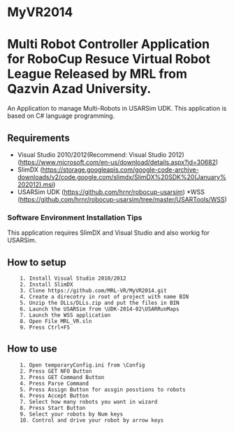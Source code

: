# MyVR2014

# Multi Robot Controller Application for RoboCup Resuce Virtual Robot League Released by MRL from Qazvin Azad University.
An Application to manage Multi-Robots in USARSim UDK.
This application is based on C# language programming.


## Requirements
* Visual Studio 2010/2012(Recommend: Visual Studio 2012)
	(https://www.microsoft.com/en-us/download/details.aspx?id=30682)
* SlimDX 
	(https://storage.googleapis.com/google-code-archive-downloads/v2/code.google.com/slimdx/SlimDX%20SDK%20(January%202012).msi)
* USARSim UDK
	(https://github.com/hrnr/robocup-usarsim)
*WSS
	(https://github.com/hrnr/robocup-usarsim/tree/master/USARTools/WSS)
	
### Software Environment Installation Tips  
This application requires SlimDX and Visual Studio and also workig for USARSim.


## How to setup  
        1. Install Visual Studio 2010/2012
		2. Install SlimDX
		3. Clone https://github.com/MRL-VR/MyVR2014.git
		4. Create a direcotry in root of project with name BIN
		5. Unzip the DLLs/DLLs.zip and put the files in BIN
		6. Launch the USARSim from \UDK-2014-02\USARRunMaps
		7. Launch the WSS application
		8. Open File MRL_VR.sln
		9. Press Ctrl+F5

## How to use  
		1. Open temporaryConfig.ini from \Config
		2. Press GET NFO Button
		3. Press GET Command Button
		4. Press Parse Command
		5. Press Assign Button for assgin posstions to robots
		6. Press Accept Button
		7. Select how many robots you want in wizard
		8. Press Start Button
		9. Select your robots by Num keys
		10. Control and drive your robot by arrow keys
       